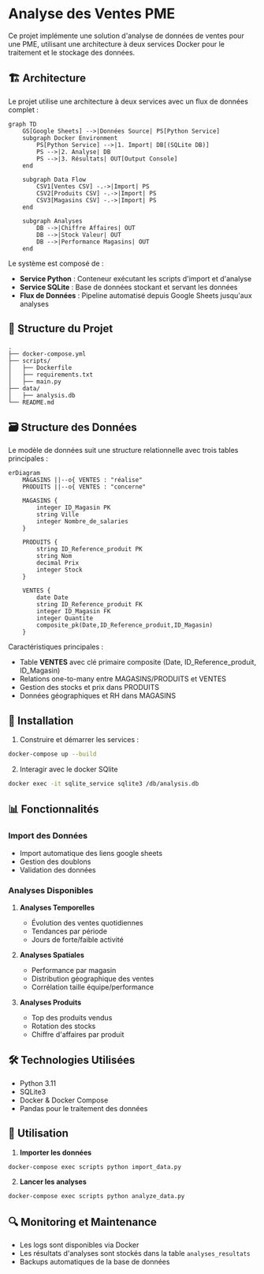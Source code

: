 # Analyse des Ventes PME

Ce projet implémente une solution d'analyse de données de ventes pour une PME, utilisant une architecture à deux services Docker pour le traitement et le stockage des données.

## 🏗 Architecture

Le projet utilise une architecture à deux services avec un flux de données complet :

```mermaid
graph TD
    GS[Google Sheets] -->|Données Source| PS[Python Service]
    subgraph Docker Environment
        PS[Python Service] -->|1. Import| DB[(SQLite DB)]
        PS -->|2. Analyse| DB
        PS -->|3. Résultats| OUT[Output Console]
    end
    
    subgraph Data Flow
        CSV1[Ventes CSV] -.->|Import| PS
        CSV2[Produits CSV] -.->|Import| PS
        CSV3[Magasins CSV] -.->|Import| PS
    end
    
    subgraph Analyses
        DB -->|Chiffre Affaires| OUT
        DB -->|Stock Valeur| OUT
        DB -->|Performance Magasins| OUT
    end
```

Le système est composé de :
- **Service Python** : Conteneur exécutant les scripts d'import et d'analyse
- **Service SQLite** : Base de données stockant et servant les données
- **Flux de Données** : Pipeline automatisé depuis Google Sheets jusqu'aux analyses

## 📁 Structure du Projet

```
.
├── docker-compose.yml
├── scripts/
│   ├── Dockerfile
│   ├── requirements.txt
│   ├── main.py
├── data/
│   ├── analysis.db
└── README.md
```

## 🗃 Structure des Données

Le modèle de données suit une structure relationnelle avec trois tables principales :

```mermaid
erDiagram
    MAGASINS ||--o{ VENTES : "réalise"
    PRODUITS ||--o{ VENTES : "concerne"
    
    MAGASINS {
        integer ID_Magasin PK
        string Ville
        integer Nombre_de_salaries
    }
    
    PRODUITS {
        string ID_Reference_produit PK
        string Nom
        decimal Prix
        integer Stock
    }
    
    VENTES {
        date Date
        string ID_Reference_produit FK
        integer ID_Magasin FK
        integer Quantite
        composite_pk(Date,ID_Reference_produit,ID_Magasin)
    }
```

Caractéristiques principales :
- Table **VENTES** avec clé primaire composite (Date, ID_Reference_produit, ID_Magasin)
- Relations one-to-many entre MAGASINS/PRODUITS et VENTES
- Gestion des stocks et prix dans PRODUITS
- Données géographiques et RH dans MAGASINS

## 🚀 Installation

1. Construire et démarrer les services :
```bash
docker-compose up --build
```

2. Interagir avec le docker SQlite
```bash
docker exec -it sqlite_service sqlite3 /db/analysis.db
```

## 📊 Fonctionnalités

### Import des Données
- Import automatique des liens google sheets
- Gestion des doublons
- Validation des données

### Analyses Disponibles
1. **Analyses Temporelles**
   - Évolution des ventes quotidiennes
   - Tendances par période
   - Jours de forte/faible activité

2. **Analyses Spatiales**
   - Performance par magasin
   - Distribution géographique des ventes
   - Corrélation taille équipe/performance

3. **Analyses Produits**
   - Top des produits vendus
   - Rotation des stocks
   - Chiffre d'affaires par produit

## 🛠 Technologies Utilisées

- Python 3.11
- SQLite3
- Docker & Docker Compose
- Pandas pour le traitement des données

## 📝 Utilisation

1. **Importer les données**
```bash
docker-compose exec scripts python import_data.py
```

2. **Lancer les analyses**
```bash
docker-compose exec scripts python analyze_data.py
```

## 🔍 Monitoring et Maintenance

- Les logs sont disponibles via Docker
- Les résultats d'analyses sont stockés dans la table `analyses_resultats`
- Backups automatiques de la base de données
